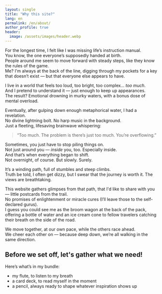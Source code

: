 ```yaml
---
layout: single
title: "Why this site?"
lang: en
permalink: /en/about/
author_profile: true
header:
  image: /assets/images/header.webp
---
```


For the longest time, I felt like I was missing life’s instruction manual.  
You know, the one everyone’s supposedly handed at birth.  
People around me seem to move forward with steady steps, like they know the rules of the game.  
Me? I'm always at the back of the line, digging through my pockets for a key that doesn’t exist — but that everyone else appears to have.

I live in a world that feels too loud, too bright, too complex… _too much_.  
And I pretend to understand it — just enough to keep up appearances.  
The result? Emotional drowning in murky waters, with a bonus dose of mental overload.

Eventually, after gulping down enough metaphorical water, I had a revelation.  
No divine lightning bolt. No harp music in the background.  
Just a fleeting, lifesaving brainwave whispering:  
> “Too much. The problem is there’s just too much. You’re overflowing.”

Sometimes, you just have to stop piling things on.  
Not just around you — _inside_ you, too. Especially inside.  
And that’s when everything began to shift.  
Not overnight, of course. But slowly. Surely.

It’s a winding path, full of stumbles and steep climbs.  
Truth be told, I often get dizzy, but I swear that the journey is worth it. The views are breathtaking.

This website gathers glimpses from that path, that I'd like to share with you — little postcards from the trail.  
No promises of enlightenment or miracle cures (I’ll leave those to the self-declared gurus).  
I guess you could see me as the broom wagon at the back of the pack,  
offering a bottle of water and an ice cream cone to fellow travelers catching their breath on the side of the road.

We move together, at our own pace, while the others race ahead.  
We cheer each other on — because deep down, we’re all walking in the same direction.

## Before we set off, let's gather what we need!

Here’s what’s in my bundle:

- my flute, to listen to my breath  
- a card deck, to read myself in the moment  
- a pencil, always ready to shape whatever inspiration shows up

